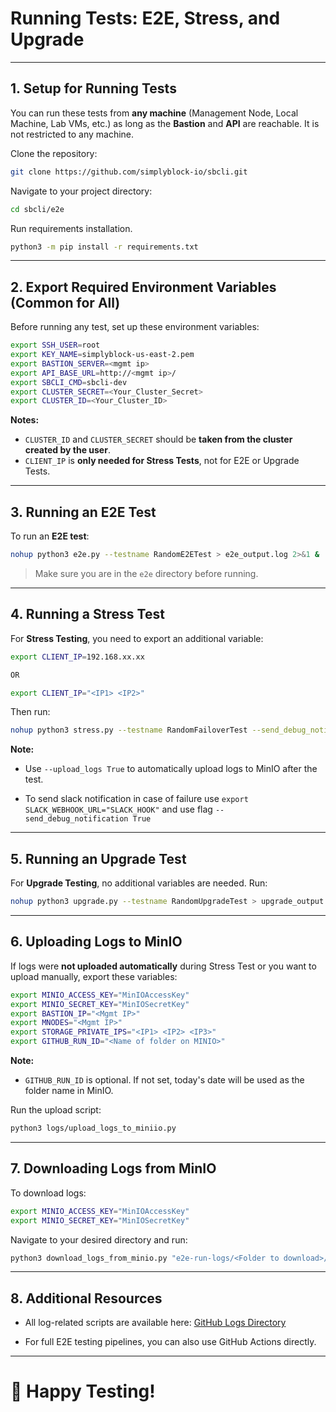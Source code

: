 # Running Tests: E2E, Stress, and Upgrade

---

## 1. Setup for Running Tests

You can run these tests from **any machine** (Management Node, Local Machine, Lab VMs, etc.) as long as the **Bastion** and **API** are reachable. It is not restricted to any machine.


Clone the repository:
```sh
git clone https://github.com/simplyblock-io/sbcli.git
```

Navigate to your project directory:

```sh
cd sbcli/e2e
```

Run requirements installation.
```sh
python3 -m pip install -r requirements.txt
```

---

## 2. Export Required Environment Variables (Common for All)

Before running any test, set up these environment variables:

```sh
export SSH_USER=root
export KEY_NAME=simplyblock-us-east-2.pem
export BASTION_SERVER=<mgmt ip>
export API_BASE_URL=http://<mgmt ip>/
export SBCLI_CMD=sbcli-dev
export CLUSTER_SECRET=<Your_Cluster_Secret>
export CLUSTER_ID=<Your_Cluster_ID>
```

**Notes:**
- `CLUSTER_ID` and `CLUSTER_SECRET` should be **taken from the cluster created by the user**.
- `CLIENT_IP` is **only needed for Stress Tests**, not for E2E or Upgrade Tests.
---

## 3. Running an E2E Test

To run an **E2E test**:

```sh
nohup python3 e2e.py --testname RandomE2ETest > e2e_output.log 2>&1 &
```

> Make sure you are in the `e2e` directory before running.

---

## 4. Running a Stress Test

For **Stress Testing**, you need to export an additional variable:

```sh
export CLIENT_IP=192.168.xx.xx

OR

export CLIENT_IP="<IP1> <IP2>"
```

Then run:

```sh
nohup python3 stress.py --testname RandomFailoverTest --send_debug_notification True --upload_logs True > stress_output.log 2>&1 &
```

**Note:**

- Use `--upload_logs True` to automatically upload logs to MinIO after the test.

- To send slack notification in case of failure use `export SLACK_WEBHOOK_URL="SLACK_HOOK"` and use flag `--send_debug_notification True`

---

## 5. Running an Upgrade Test

For **Upgrade Testing**, no additional variables are needed.
Run:

```sh
nohup python3 upgrade.py --testname RandomUpgradeTest > upgrade_output.log 2>&1 &
```

---

## 6. Uploading Logs to MinIO

If logs were **not uploaded automatically** during Stress Test or you want to upload manually, export these variables:

```sh
export MINIO_ACCESS_KEY="MinIOAccessKey"
export MINIO_SECRET_KEY="MinIOSecretKey"
export BASTION_IP="<Mgmt IP>"
export MNODES="<Mgmt IP>"
export STORAGE_PRIVATE_IPS="<IP1> <IP2> <IP3>"
export GITHUB_RUN_ID="<Name of folder on MINIO>"
```

**Note:**
- `GITHUB_RUN_ID` is optional. If not set, today's date will be used as the folder name in MinIO.

Run the upload script:

```sh
python3 logs/upload_logs_to_miniio.py
```

---

## 7. Downloading Logs from MinIO

To download logs:

```sh
export MINIO_ACCESS_KEY="MinIOAccessKey"
export MINIO_SECRET_KEY="MinIOSecretKey"
```

Navigate to your desired directory and run:

```sh
python3 download_logs_from_minio.py "e2e-run-logs/<Folder to download>/"
```

---

## 8. Additional Resources

- All log-related scripts are available here:
  [GitHub Logs Directory](https://github.com/simplyblock-io/sbcli/tree/main/e2e/logs)

- For full E2E testing pipelines, you can also use GitHub Actions directly.

---

# 🔧 Happy Testing!